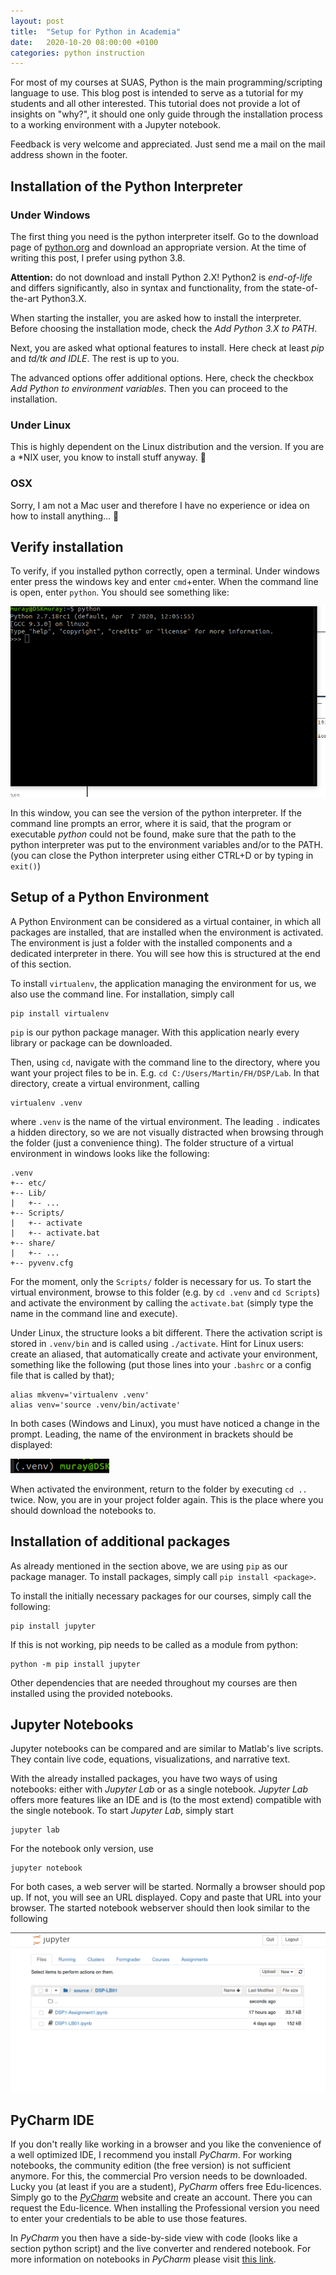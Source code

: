```yaml
---
layout: post
title:  "Setup for Python in Academia"
date:   2020-10-20 08:00:00 +0100
categories: python instruction
---
```


For most of my courses at SUAS, Python is the main programming/scripting language to use. This blog post is intended to serve as a tutorial for my students and all other interested. This tutorial does not provide a lot of insights on "why?", it should one only guide through the installation process to a working environment with a Jupyter notebook.

Feedback is very welcome and appreciated. Just send me a mail on the mail address shown in the footer.


## Installation of the Python Interpreter

### Under Windows
The first thing you need is the python interpreter itself. Go to the download page of [python.org](https://www.python.org/downloads/) and download an appropriate version. At the time of writing this post, I prefer using python 3.8.

__Attention:__ do not download and install Python 2.X! Python2 is _end-of-life_ and differs significantly, also in syntax and functionality, from the state-of-the-art Python3.X.

When starting the installer, you are asked how to install the interpreter. Before choosing the installation mode, check the _Add Python 3.X to PATH_.

Next, you are asked what optional features to install. Here check at least _pip_ and _td/tk and IDLE_. The rest is up to you.

The advanced options offer additional options. Here, check the checkbox _Add Python to environment variables_. Then you can proceed to the installation.

### Under Linux
This is highly dependent on the Linux distribution and the version. If you are a *NIX user, you know to install stuff anyway. 🙂

### OSX
Sorry, I am not a Mac user and therefore I have no experience or idea on how to install anything... 🙈

## Verify installation
To verify, if you installed python correctly, open a terminal. Under windows enter press the windows key and enter `cmd`+enter.
When the command line is open, enter `python`. You should see something like:

![Python in commandline](../images/python_installation_tut/cmd.png "Command Line with python started")

In this window, you can see the version of the python interpreter.
If the command line prompts an error, where it is said, that the program or executable _python_ could not be found, make sure that the path to the python interpreter was put to the environment variables and/or to the PATH. (you can close the Python interpreter using either CTRL+D or by typing in `exit()`)

## Setup of a Python Environment
A Python Environment can be considered as a virtual container, in which all packages are installed, that are installed when the environment is activated. The environment is just a folder with the installed components and a dedicated interpreter in there. You will see how this is structured at the end of this section.

To install `virtualenv`, the application managing the environment for us, we also use the command line. For installation, simply call

```
pip install virtualenv
```

`pip` is our python package manager. With this application nearly every library or package can be downloaded.

Then, using `cd`, navigate with the command line to the directory, where you want your project files to be in. E.g. `cd C:/Users/Martin/FH/DSP/Lab`. In that directory, create a virtual environment, calling

```
virtualenv .venv
```
where `.venv` is the name of the virtual environment. The leading `.` indicates a hidden directory, so we are not visually distracted when browsing through the folder (just a convenience thing). The folder structure of a virtual environment in windows looks like the following:

```
.venv
+-- etc/
+-- Lib/
|   +-- ...
+-- Scripts/
|   +-- activate
|   +-- activate.bat
+-- share/
|   +-- ...
+-- pyvenv.cfg
```

For the moment, only the `Scripts/` folder is necessary for us. To start the virtual environment, browse to this folder (e.g. by `cd .venv` and `cd Scripts`) and activate the environment by calling the `activate.bat` (simply type the name in the command line and execute).

Under Linux, the structure looks a bit different. There the activation script is stored in `.venv/bin` and is called using `./activate`.
Hint for Linux users: create an aliased, that automatically create and activate your environment, something like the following (put those lines into your `.bashrc` or a config file that is called by that);
```
alias mkvenv='virtualenv .venv'
alias venv='source .venv/bin/activate'
```

In both cases (Windows and Linux), you must have noticed a change in the prompt. Leading, the name of the environment in brackets should be displayed:

![(.venv) before prompt](../images/python_installation_tut/venv_prompt.png "Activated Environment")

When activated the environment, return to the folder by executing `cd ..` twice. Now, you are in your project folder again. This is the place where you should download the notebooks to.


## Installation of additional packages
As already mentioned in the section above, we are using `pip` as our package manager. To install packages, simply call `pip install <package>`.

To install the initially necessary packages for our courses, simply call the following:

```
pip install jupyter
```

If this is not working, pip needs to be called as a module from python:

```
python -m pip install jupyter
```

Other dependencies that are needed throughout my courses are then installed using the provided notebooks.

## Jupyter Notebooks

Jupyter notebooks can be compared and are similar to Matlab's live scripts. They contain live code, equations, visualizations, and narrative text.

With the already installed packages, you have two ways of using notebooks: either with _Jupyter Lab_ or as a single notebook. _Jupyter Lab_ offers more features like an IDE and is (to the most extend) compatible with the single notebook. To start _Jupyter Lab_, simply start

```
jupyter lab
```

For the notebook only version, use

```
jupyter notebook
```

For both cases, a web server will be started. Normally a browser should pop up. If not, you will see an URL displayed. Copy and paste that URL into your browser.
The started notebook webserver should then look similar to the following

![Jupyter Notebook](../images/python_installation_tut/jupyter_notebook.png "Jupyter Notebook")


## PyCharm IDE
If you don't really like working in a browser and you like the convenience of a well optimized IDE, I recommend you install _PyCharm_. For working notebooks, the community edition (the free version) is not sufficient anymore. For this, the commercial Pro version needs to be downloaded.
Lucky you (at least if you are a student), _PyCharm_ offers free Edu-licences. Simply go to the [_PyCharm_](https://www.jetbrains.com/de-de/pycharm/download/) website and create an account. There you can request the Edu-licence. When installing the Professional version you need to enter your credentials to be able to use those features.

In _PyCharm_ you then have a side-by-side view with code (looks like a section python script) and the live converter and rendered notebook. For more information on notebooks in _PyCharm_ please visit [this link](https://www.jetbrains.com/help/pycharm/jupyter-notebook-support.html#get-started).

